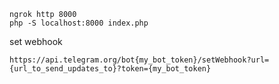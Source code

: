```shell
ngrok http 8000
php -S localhost:8000 index.php
```

set webhook

```
https://api.telegram.org/bot{my_bot_token}/setWebhook?url={url_to_send_updates_to}?token={my_bot_token}
```
